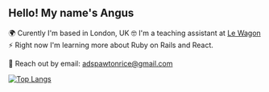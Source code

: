 ## Hello! My name's Angus

🌍 Curently I'm based in London, UK 
🤓 I'm a teaching assistant at [Le Wagon](https://github.com/lewagon)
⚡ Right now I'm learning more about Ruby on Rails and React.

📨 Reach out by email: adspawtonrice@gmail.com

[![Top Langs](https://github-readme-stats.vercel.app/api/top-langs/?username=AngusDSR&theme=tokyonight)](https://github.com/anuraghazra/github-readme-stats)

